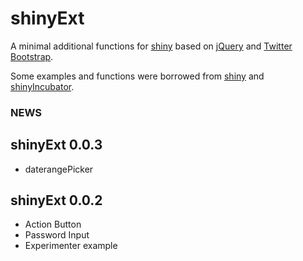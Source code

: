 shinyExt
========================================================

A minimal additional functions for [shiny](https://github.com/rstudio/shiny) based on [jQuery](http://www.jquery.org) and [Twitter Bootstrap](http://twitter.github.com/bootstrap/index.html).

Some examples and functions were borrowed from [shiny](https://github.com/rstudio/shiny) and [shinyIncubator](https://github.com/rstudio/shiny-incubator).


### NEWS

shinyExt 0.0.3
--------------------------------------------------------------------------------

* daterangePicker

shinyExt 0.0.2
--------------------------------------------------------------------------------

* Action Button
* Password Input
* Experimenter example
